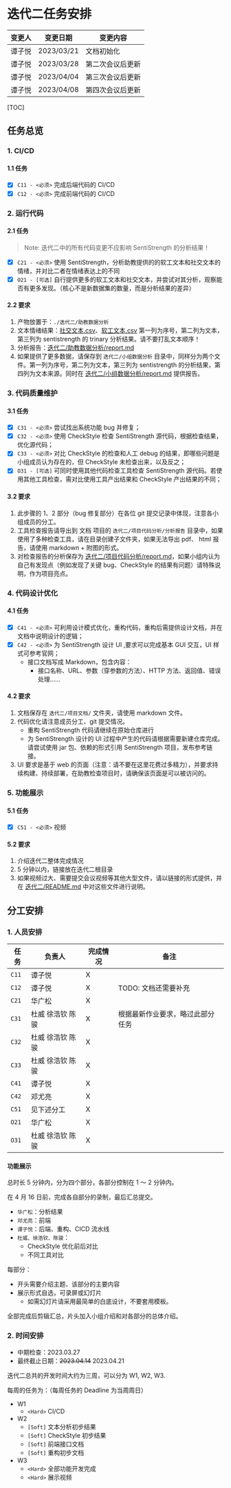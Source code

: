# 迭代二任务安排

| 变更人 | 变更日期   | 变更内容         |
| ------ | ---------- | ---------------- |
| 谭子悦 | 2023/03/21 | 文档初始化       |
| 谭子悦 | 2023/03/28 | 第二次会议后更新 |
| 谭子悦 | 2023/04/04 | 第三次会议后更新 |
| 谭子悦 | 2023/04/08 | 第四次会议后更新 |

[TOC]

## 任务总览

### 1. CI/CD

#### 1.1 任务

- [x] `C11 - <必须>` 完成后端代码的 CI/CD
- [x] `C12 - <必须>` 完成前端代码的 CI/CD

### 2. 运行代码

#### 2.1 任务

> Note: 迭代二中的所有代码变更不应影响 SentiStrength 的分析结果！

- [x] `C21 - <必须>` 使⽤ SentiStrength，分析助教提供的的软⼯⽂本和社交⽂本的情绪，并对⽐⼆者在情绪表达上的不同
- [x] `O21 - [可选]` ⾃⾏提供更多的软⼯⽂本和社交⽂本，并尝试对其分析，观察能否有更多发现。（核⼼不是新数据集的数量，⽽是分析结果的差异）

#### 2.2 要求

1. 产物放置于：`./迭代二/助教数据分析`
2. 文本情绪结果：[社交文本.csv](迭代二/助教数据分析/社交文本.csv)、[软工文本.csv](迭代二/助教数据分析/软工文本.csv)
   第⼀列为序号，第⼆列为⽂本，第三列为 sentistrength 的 trinary 分析结果。请不要打乱⽂本顺序！
3. 分析报告：[迭代二/助教数据分析/report.md](迭代二/助教数据分析/report.md)
4. 如果提供了更多数据，请保存到 `迭代⼆/⼩组数据分析` ⽬录中，同样分为两个⽂件。第⼀列为序号，第⼆列为⽂本，第三列为 sentistrength 的分析结果，第四列为⽂本来源。同时在 [迭代二/小组数据分析/report.md](迭代二/小组数据分析/report.md) 提供报告。

### 3. 代码质量维护

#### 3.1 任务

- [x] `C31 - <必须>` 尝试找出系统功能 bug 并修复；
- [x] `C32 - <必须>` 使⽤ CheckStyle 检查 SentiStrength 源代码，根据检查结果，优化源代码；
- [x] `C33 - <必须>` 对⽐ CheckStyle 的检查和⼈⼯ debug 的结果，即哪些问题是⼩组成员认为存在的，但 CheckStyle 未检查出来，以及反之；
- [x] `O31 - [可选]` 可同时使⽤其他代码检查⼯具检查 SentiStrength 源代码。若使⽤其他⼯具检查，需对⽐使⽤⼯具产出结果和 CheckStyle 产出结果的不同；

#### 3.2 要求

1. 此步骤的 1、2 部分（bug 修复部分）在各位 git 提交记录中体现，注意各⼩组成员的分⼯。
2. ⼯具检查报告请导出到 ⽂档 项⽬的 `迭代⼆/项⽬代码分析/分析报告` ⽬录中，如果使⽤了多种检查⼯具，请在⽬录创建⼦⽂件夹，如果⽆法导出 pdf、 html 报告，请使⽤ markdown + 附图的形式。
3. 对检查报告的分析保存为 [迭代⼆/项⽬代码分析/report.md](迭代⼆/项⽬代码分析/report.md)，如果⼩组内认为⾃⼰有发现点（例如发现了关键 bug、CheckStyle 的结果有问题）请特殊说明，作为项⽬亮点。

### 4. 代码设计优化

#### 4.1 任务

- [x] `C41 - <必须>` 可利⽤设计模式优化，重构代码，重构后需提供设计⽂档，并在⽂档中说明设计的逻辑；
- [x] `C42 - <必须>` 为 SentiStrength 设计 UI ,要求可以完成基本 GUI 交互，UI 样式可参考官⽹；
  - 接口文档写成 Markdown，包含内容：
    - 接口名称、URL、参数（穿参数的方法）、HTTP 方法、返回值、错误处理……

#### 4.2 要求

1. ⽂档保存在 `迭代⼆/项⽬⽂档/` ⽂件夹，请使⽤ markdown ⽂件。
2. 代码优化请注意成员分⼯、git 提交情况。
   - 重构 SentiStrength 代码请继续在原始仓库进⾏
   - 为 SentiStrength 设计的 UI 过程中产⽣的代码请根据需要新建仓库完成。请尝试使⽤ jar 包、依赖的形式引⽤ SentiStrength 项⽬，发布参考链接。
3. UI 要求是基于 web 的⻚⾯（注意：请不要在这⾥花费过多精⼒），并要求持续构建、持续部署，在助教检查项⽬时，请确保该⻚⾯是可以被访问的。

### 5. 功能展示

#### 5.1 任务

- [x] `C51 - <必须>` 视频

#### 5.2 要求

1. 介绍迭代⼆整体完成情况
2. 5 分钟以内，链接放在迭代⼆根⽬录
3. 如果视频过⼤、需要提交会议视频等其他⼤型⽂件，请以链接的形式提供，并在 [迭代二/README.md](迭代二/README.md) 中对这些⽂件进⾏说明。

## 分工安排

### 1. 人员安排

| 任务  | 负责人           | 完成情况 | 备注                             |
| ----- | ---------------- | -------- | -------------------------------- |
| `C11` | 谭子悦           | X        |                                  |
| `C12` | 谭子悦           | X        | TODO: 文档还需要补充             |
| `C21` | 华广松           | X        |                                  |
| `C31` | 杜威 徐浩钦 陈骏 | X        | 根据最新作业要求，略过此部分任务 |
| `C32` | 杜威 徐浩钦 陈骏 | X        |                                  |
| `C33` | 杜威 徐浩钦 陈骏 | X        |                                  |
| `C41` | 谭子悦           | X        |                                  |
| `C42` | 邓尤亮           | X        |                                  |
| `C51` | 见下述分工       | X        |                                  |
| `O21` | 华广松           | X        |                                  |
| `O31` | 杜威 徐浩钦 陈骏 | X        |                                  |

#### 功能展示

总时长 5 分钟内，分为四个部分，各部分控制在 1 ～ 2 分钟内。

在 4 月 16 日前，完成各自部分的录制，最后汇总提交。

- `华广松`：分析结果
- `邓尤亮`：前端
- `谭子悦`：后端、重构、CICD 流水线
- `杜威、徐浩钦、陈骏`：
  - CheckStyle 优化前后对比
  - 不同工具对比

每部分：

- 开头需要介绍主题、该部分的主要内容
- 展示形式自选，可录屏或幻灯片
  - 如需幻灯片请采用最简单的白底设计，不要套用模板。

全部完成后剪辑汇总，片头加入小组介绍和对各部分的总体介绍。

### 2. 时间安排

- 中期检查：2023.03.27
- 最终截止日期：~~2023.04.14~~ 2023.04.21

迭代二总共的开发时间大约为三周，可以分为 W1, W2, W3.

每周的任务为：（每周任务的 Deadline 为当周周日）

- W1
  - `<Hard>` CI/CD
- W2
  - `[Soft]` 文本分析初步结果
  - `[Soft]` CheckStyle 初步结果
  - `[Soft]` 前端接口文档
  - `[Soft]` 重构初步文档
- W3
  - `<Hard>` 全部功能开发完成
  - `<Hard>` 展示视频
